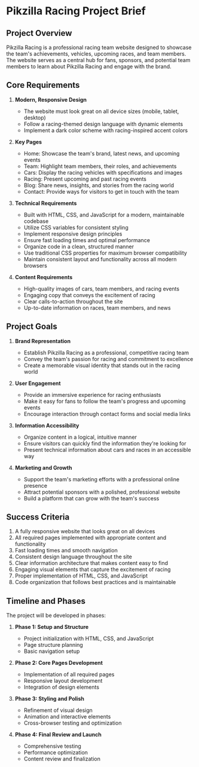 # Pikzilla Racing Project Brief

## Project Overview

Pikzilla Racing is a professional racing team website designed to showcase the team's achievements, vehicles, upcoming races, and team members. The website serves as a central hub for fans, sponsors, and potential team members to learn about Pikzilla Racing and engage with the brand.

## Core Requirements

1. **Modern, Responsive Design**
   - The website must look great on all device sizes (mobile, tablet, desktop)
   - Follow a racing-themed design language with dynamic elements
   - Implement a dark color scheme with racing-inspired accent colors

2. **Key Pages**
   - Home: Showcase the team's brand, latest news, and upcoming events
   - Team: Highlight team members, their roles, and achievements
   - Cars: Display the racing vehicles with specifications and images
   - Racing: Present upcoming and past racing events
   - Blog: Share news, insights, and stories from the racing world
   - Contact: Provide ways for visitors to get in touch with the team

3. **Technical Requirements**
   - Built with HTML, CSS, and JavaScript for a modern, maintainable codebase
   - Utilize CSS variables for consistent styling
   - Implement responsive design principles
   - Ensure fast loading times and optimal performance
   - Organize code in a clean, structured manner
   - Use traditional CSS properties for maximum browser compatibility
   - Maintain consistent layout and functionality across all modern browsers

4. **Content Requirements**
   - High-quality images of cars, team members, and racing events
   - Engaging copy that conveys the excitement of racing
   - Clear calls-to-action throughout the site
   - Up-to-date information on races, team members, and news

## Project Goals

1. **Brand Representation**
   - Establish Pikzilla Racing as a professional, competitive racing team
   - Convey the team's passion for racing and commitment to excellence
   - Create a memorable visual identity that stands out in the racing world

2. **User Engagement**
   - Provide an immersive experience for racing enthusiasts
   - Make it easy for fans to follow the team's progress and upcoming events
   - Encourage interaction through contact forms and social media links

3. **Information Accessibility**
   - Organize content in a logical, intuitive manner
   - Ensure visitors can quickly find the information they're looking for
   - Present technical information about cars and races in an accessible way

4. **Marketing and Growth**
   - Support the team's marketing efforts with a professional online presence
   - Attract potential sponsors with a polished, professional website
   - Build a platform that can grow with the team's success

## Success Criteria

1. A fully responsive website that looks great on all devices
2. All required pages implemented with appropriate content and functionality
3. Fast loading times and smooth navigation
4. Consistent design language throughout the site
5. Clear information architecture that makes content easy to find
6. Engaging visual elements that capture the excitement of racing
7. Proper implementation of HTML, CSS, and JavaScript
8. Code organization that follows best practices and is maintainable

## Timeline and Phases

The project will be developed in phases:

1. **Phase 1: Setup and Structure**
   - Project initialization with HTML, CSS, and JavaScript
   - Page structure planning
   - Basic navigation setup

2. **Phase 2: Core Pages Development**
   - Implementation of all required pages
   - Responsive layout development
   - Integration of design elements

3. **Phase 3: Styling and Polish**
   - Refinement of visual design
   - Animation and interactive elements
   - Cross-browser testing and optimization

4. **Phase 4: Final Review and Launch**
   - Comprehensive testing
   - Performance optimization
   - Content review and finalization
